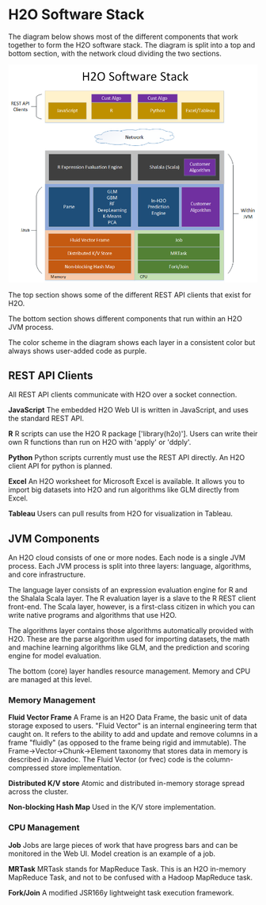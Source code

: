 # H2O Software Stack

The diagram below shows most of the different components that work
together to form the H2O software stack.  The diagram is split into a
top and bottom section, with the network cloud dividing the two
sections.

![Image](h2o_stack.png)

The top section shows some of the different REST API clients that
exist for H2O.

The bottom section shows different components that run within an H2O
JVM process.

The color scheme in the diagram shows each layer in a consistent color
but always shows user-added code as purple.


## REST API Clients

All REST API clients communicate with H2O over a socket connection.

**JavaScript**
The embedded H2O Web UI is written in JavaScript, and uses the standard
REST API.

**R**
R scripts can use the H2O R package ['library(h2o)'].  Users can
write their own R functions than run on H2O with 'apply' or 'ddply'.

**Python**
Python scripts currently must use the REST API directly.  An H2O client
API for python is planned.

**Excel**
An H2O worksheet for Microsoft Excel is available.  It allows you to
import big datasets into H2O and run algorithms like GLM directly from
Excel.

**Tableau**
Users can pull results from H2O for visualization in Tableau.


## JVM Components

An H2O cloud consists of one or more nodes.  Each node is a single JVM
process.  Each JVM process is split into three layers: language,
algorithms, and core infrastructure.

The language layer consists of an expression evaluation engine for R
and the Shalala Scala layer.  The R evaluation layer is a slave to the
R REST client front-end.  The Scala layer, however, is a first-class
citizen in which you can write native programs and algorithms that use
H2O.

The algorithms layer contains those algorithms automatically provided
with H2O.  These are the parse algorithm used for importing datasets,
the math and machine learning algorithms like GLM, and the prediction
and scoring engine for model evaluation.

The bottom (core) layer handles resource management.  Memory and CPU
are managed at this level.

### Memory Management

**Fluid Vector Frame**
A Frame is an H2O Data Frame, the basic unit of data storage exposed
to users.  "Fluid Vector" is an internal engineering term that
caught on.  It refers to the ability to add and update and remove
columns in a frame "fluidly" (as opposed to the frame being rigid and
immutable).  The Frame->Vector->Chunk->Element taxonomy that stores
data in memory is described in Javadoc.  The Fluid Vector (or fvec)
code is the column-compressed store implementation.

**Distributed K/V store**
Atomic and distributed in-memory storage spread across the cluster.

**Non-blocking Hash Map**
Used in the K/V store implementation.

### CPU Management

**Job**
Jobs are large pieces of work that have progress bars and can be
monitored in the Web UI.  Model creation is an example of a job.

**MRTask**
MRTask stands for MapReduce Task.  This is an H2O in-memory MapReduce
Task, and not to be confused with a Hadoop MapReduce task.

**Fork/Join**
A modified JSR166y lightweight task execution framework.

